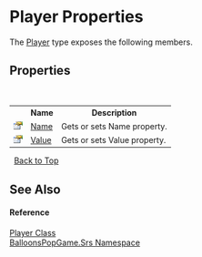 # Player Properties
 

The <a href="a28fb4ed-16fe-c791-b9f5-7b11f11b6dbd">Player</a> type exposes the following members.


## Properties
&nbsp;<table><tr><th></th><th>Name</th><th>Description</th></tr><tr><td>![Public property](media/pubproperty.gif "Public property")</td><td><a href="5f156dd6-ef22-1828-e271-eaa27209ccbc">Name</a></td><td>
Gets or sets Name property.</td></tr><tr><td>![Public property](media/pubproperty.gif "Public property")</td><td><a href="d8f22866-4d96-8bec-863e-4dd5abaf0d5d">Value</a></td><td>
Gets or sets Value property.</td></tr></table>&nbsp;
<a href="#player-properties">Back to Top</a>

## See Also


#### Reference
<a href="a28fb4ed-16fe-c791-b9f5-7b11f11b6dbd">Player Class</a><br /><a href="91663172-1e3f-dfb1-4d28-1fd208d50726">BalloonsPopGame.Srs Namespace</a><br />